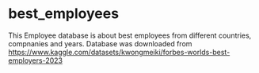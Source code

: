 # best_employees
This Employee database is about best employees from different countries, compnanies and years.
Database was downloaded from https://www.kaggle.com/datasets/kwongmeiki/forbes-worlds-best-employers-2023
